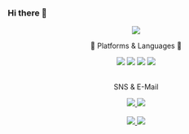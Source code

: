### Hi there 👋
<div align=center>
        <img src="https://capsule-render.vercel.app/api?type=transparent&text=[NAEUN's%10Github]&animation=twinkling&fontSize=90&fontColor=d6ace6" />

</div>
<div align=center>
        <p>💪 Platforms & Languages 💪</p>
</div>
<div align="center">
        <img src="https://img.shields.io/badge/Java-007396?style=flat&logo=Conda-Forge&logoColor=white" />
        <img src="https://img.shields.io/badge/C++-00599C?style=flat&logo=cplusplus&logoColor=white" />
        <img src="https://img.shields.io/badge/C-A8B9CC?style=flat&logo=c&logoColor=white" />
        <img src="https://img.shields.io/badge/Python-3776AB?style=flat&logo=python&logoColor=white" />
</div>
<br>
<div align=center>
        <p> SNS & E-Mail </p>
</div>
<div align=center>
        <a href="mailto::kkkne1017@naver.com">
                <img src="https://img.shields.io/badge/Mail-30B980?style=flat&logo=Gmail&logoColor=white" />
        </a>
        <a href="https://betteree.tistory.com/">
                <img src="https://img.shields.io/badge/Tistroy-000000?style=flat&logo=tistory&logoColor=white" />

</div>
<div align=center>
        <br>
<img src="https://github-readme-stats.vercel.app/api/top-langs/?username=betteree&layout=compact">
<img src="https://github-readme-stats.vercel.app/api?username=betteree&show_icons=true">

